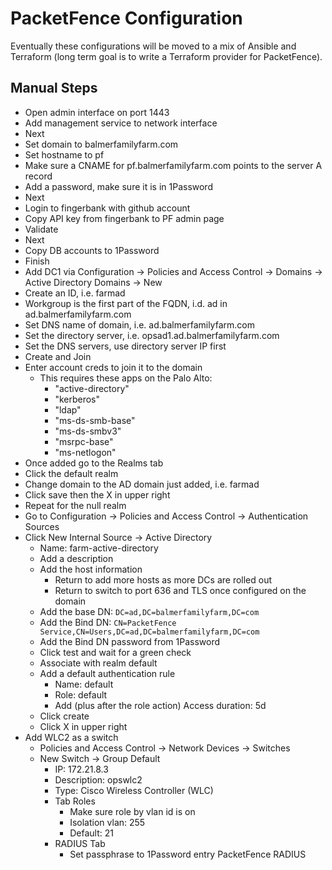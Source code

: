 # PacketFence Configuration

Eventually these configurations will be moved to a mix of Ansible and Terraform (long term goal is to write a Terraform provider for PacketFence).

## Manual Steps

- Open admin interface on port 1443
- Add management service to network interface
- Next
- Set domain to balmerfamilyfarm.com
- Set hostname to pf
- Make sure a CNAME for pf.balmerfamilyfarm.com points to the server A record
- Add a password, make sure it is in 1Password
- Next
- Login to fingerbank with github account
- Copy API key from fingerbank to PF admin page
- Validate
- Next
- Copy DB accounts to 1Password
- Finish
- Add DC1 via Configuration -> Policies and Access Control -> Domains -> Active Directory Domains -> New
- Create an ID, i.e. farmad
- Workgroup is the first part of the FQDN, i.d. ad in ad.balmerfamilyfarm.com
- Set DNS name of domain, i.e. ad.balmerfamilyfarm.com
- Set the directory server, i.e. opsad1.ad.balmerfamilyfarm.com
- Set the DNS servers, use directory server IP first
- Create and Join
- Enter account creds to join it to the domain
  - This requires these apps on the Palo Alto:
    - "active-directory"
    - "kerberos"
    - "ldap"
    - "ms-ds-smb-base"
    - "ms-ds-smbv3"
    - "msrpc-base"
    - "ms-netlogon"
- Once added go to the Realms tab
- Click the default realm
- Change domain to the AD domain just added, i.e. farmad
- Click save then the X in upper right
- Repeat for the null realm
- Go to Configuration -> Policies and Access Control -> Authentication Sources
- Click New Internal Source -> Active Directory
  - Name: farm-active-directory
  - Add a description
  - Add the host information
    - Return to add more hosts as more DCs are rolled out
    - Return to switch to port 636 and TLS once configured on the domain
  - Add the base DN: `DC=ad,DC=balmerfamilyfarm,DC=com`
  - Add the Bind DN: `CN=PacketFence Service,CN=Users,DC=ad,DC=balmerfamilyfarm,DC=com`
  - Add the Bind DN password from 1Password
  - Click test and wait for a green check
  - Associate with realm default
  - Add a default authentication rule
    - Name: default
    - Role: default
    - Add (plus after the role action) Access duration: 5d
  - Click create
  - Click X in upper right
- Add WLC2 as a switch
  - Policies and Access Control -> Network Devices -> Switches
  - New Switch -> Group Default
    - IP: 172.21.8.3
    - Description: opswlc2
    - Type: Cisco Wireless Controller (WLC)
    - Tab Roles
      - Make sure role by vlan id is on
      - Isolation vlan: 255
      - Default: 21
    - RADIUS Tab
      - Set passphrase to 1Password entry PacketFence RADIUS
      